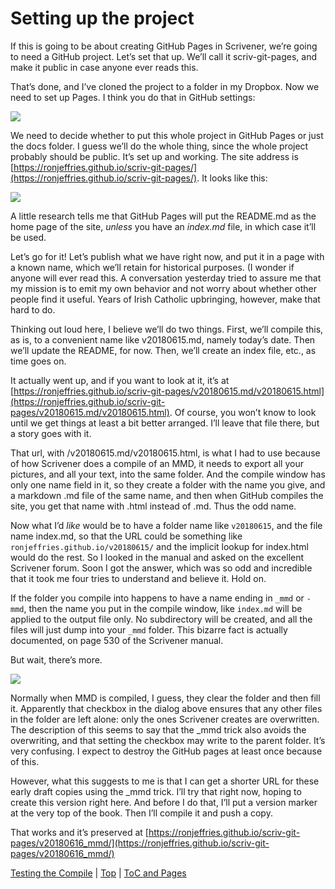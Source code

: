 # Setting up the project #  

If this is going to be about creating GitHub Pages in Scrivener, we’re going to need a GitHub project. Let’s set that up. We’ll call it scriv-git-pages, and make it public in case anyone ever reads this.

That’s done, and I’ve cloned the project to a folder in my Dropbox. Now we need to set up Pages. I think you do that in GitHub settings:

![][ScreenShot2018-06-15at92421AM]

We need to decide whether to put this whole project in GitHub Pages or just the docs folder. I guess we’ll do the whole thing, since the whole project probably should be public. It’s set up and working.  The site address is [https://ronjeffries.github.io/scriv-git-pages/](https://ronjeffries.github.io/scriv-git-pages/). It looks like this:


![][ScreenShot2018-06-15at95953AM]

A little research tells me that GitHub Pages will put the README.md as the home page of the site, *unless* you have an *index.md* file, in which case it’ll be used.  

Let’s go for it! Let’s publish what we have right now, and put it in a page with a known name, which we’ll retain for historical purposes. (I wonder if anyone will ever read this. A conversation yesterday tried to assure me that my mission is to emit my own behavior and not worry about whether other people find it useful. Years of Irish Catholic upbringing, however, make that hard to do.

Thinking out loud here, I believe we’ll do two things. First, we’ll compile this, as is, to a convenient name like v20180615.md, namely today’s date. Then we’ll update the README, for now. Then, we’ll create an index file, etc., as time goes on.

It actually went up, and if you want to look at it, it’s at [https://ronjeffries.github.io/scriv-git-pages/v20180615.md/v20180615.html](https://ronjeffries.github.io/scriv-git-pages/v20180615.md/v20180615.html). Of course, you won’t know to look until we get things at least a bit better arranged. I’ll leave that file there, but a story goes with it.

  

That url, with /v20180615.md/v20180615.html, is what I had to use because of how Scrivener does a compile of an MMD, it needs to export all your pictures, and all your text, into the same folder. And the compile window has only one name field in it, so they create a folder with the name you give, and a markdown .md file of the same name, and then when GitHub compiles the site, you get that name with .html instead of .md. Thus the odd name.

Now what I’d *like* would be to have a folder name like `v20180615`, and the file name index.md, so that the URL could be something like `ronjeffries.github.io/v20180615/` and the implicit lookup for index.html would do the rest. So I looked in the manual and asked on the excellent Scrivener forum. Soon I got the answer, which was so odd and incredible that it took me four tries to understand and believe it. Hold on.

If the folder you compile into happens to have a name ending in `_mmd` or `-mmd`, then the name you put in the compile window, like `index.md` will be applied to the output file only. No subdirectory will be created, and all the files will just dump into your `_mmd` folder. This bizarre fact is actually documented, on page 530 of the Scrivener manual.

But wait, there’s more. 

![][ScreenShot2018-06-16at74710AM]

Normally when MMD is compiled, I guess, they clear the folder and then fill it. Apparently that checkbox in the dialog above ensures that any other files in the folder are left alone: only the ones Scrivener creates are overwritten. The description of this seems to say that the _mmd trick also avoids the overwriting, and that setting the checkbox may write to the parent folder. It’s very confusing. I expect to destroy the GitHub pages at least once because of this.

However, what this suggests to me is that I can get a shorter URL for these early draft copies using the _mmd trick. I’ll try that right now, hoping to create this version right here. And before I do that, I’ll put a version marker at the very top of the book. Then I’ll compile it and push a copy. 

That works and it’s preserved at [https://ronjeffries.github.io/scriv-git-pages/v20180616_mmd/](https://ronjeffries.github.io/scriv-git-pages/v20180616_mmd/)



[Testing the Compile](08.html) | [Top](index.html) | [ToC and Pages](10.html)




[ScreenShot2018-06-17at54341AM]: ScreenShot2018-06-17at54341AM.png

[ScreenShot2018-06-15at34845AM]: ScreenShot2018-06-15at34845AM.png

[ScreenShot2018-06-15at35655AM]: ScreenShot2018-06-15at35655AM.png

[ScreenShot2018-06-15at35933AM]: ScreenShot2018-06-15at35933AM.png

[ScreenShot2018-06-15at41513AM]: ScreenShot2018-06-15at41513AM.png

[ScreenShot2018-06-15at43151AM]: ScreenShot2018-06-15at43151AM.png

[ScreenShot2018-06-15at43300AM]: ScreenShot2018-06-15at43300AM.png

[ScreenShot2018-06-15at43419AM]: ScreenShot2018-06-15at43419AM.png

[ScreenShot2018-06-15at43550AM]: ScreenShot2018-06-15at43550AM.png

[ScreenShot2018-06-15at45351AM]: ScreenShot2018-06-15at45351AM.png

[ScreenShot2018-06-15at45543AM]: ScreenShot2018-06-15at45543AM.png

[ScreenShot2018-06-15at50722AM]: ScreenShot2018-06-15at50722AM.png

[ScreenShot2018-06-15at51250AM]: ScreenShot2018-06-15at51250AM.png

[ScreenShot2018-06-15at51454AM]: ScreenShot2018-06-15at51454AM.png

[ScreenShot2018-06-15at92421AM]: ScreenShot2018-06-15at92421AM.png

[ScreenShot2018-06-15at95953AM]: ScreenShot2018-06-15at95953AM.png

[ScreenShot2018-06-16at74710AM]: ScreenShot2018-06-16at74710AM.png

[ScreenShot2018-06-17at64119AM]: ScreenShot2018-06-17at64119AM.png

[ScreenShot2018-06-17at70530AM]: ScreenShot2018-06-17at70530AM.png

[ScreenShot2018-06-17at81328PM]: ScreenShot2018-06-17at81328PM.png

[ScreenShot2018-06-18at94526AM]: ScreenShot2018-06-18at94526AM.png

[ScreenShot2018-06-19at80328PM]: ScreenShot2018-06-19at80328PM.png

[ScreenShot2018-06-22at101952AM]: ScreenShot2018-06-22at101952AM.png

[ScreenShot2018-06-22at102316AM]: ScreenShot2018-06-22at102316AM.png

[ScreenShot2018-06-22at103031AM]: ScreenShot2018-06-22at103031AM.png

[ScreenShot2018-06-22at103054AM]: ScreenShot2018-06-22at103054AM.png

[ScreenShot2018-06-22at103500AM]: ScreenShot2018-06-22at103500AM.png

[ScreenShot2018-06-22at104957AM]: ScreenShot2018-06-22at104957AM.png

[ScreenShot2018-06-22at110544AM]: ScreenShot2018-06-22at110544AM.png

[ScreenShot2018-06-23at52634AM]: ScreenShot2018-06-23at52634AM.png

[ScreenShot2018-06-24at92104PM]: ScreenShot2018-06-24at92104PM.png

[ScreenShot2018-06-24at92825PM]: ScreenShot2018-06-24at92825PM.png

[ScreenShot2018-06-24at92908PM]: ScreenShot2018-06-24at92908PM.png

[ScreenShot2018-06-17at60628AM]: ScreenShot2018-06-17at60628AM.png

